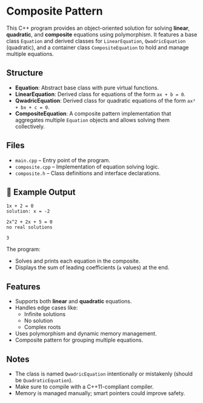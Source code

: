 # Composite Pattern

This C++ program provides an object-oriented solution for solving **linear**, **quadratic**, and **composite** equations using polymorphism. It features a base class `Equation` and derived classes for `LinearEquation`, `QwadricEquation` (quadratic), and a container class `CompositeEquation` to hold and manage multiple equations.

## Structure

- **Equation**: Abstract base class with pure virtual functions.
- **LinearEquation**: Derived class for equations of the form `ax + b = 0`.
- **QwadricEquation**: Derived class for quadratic equations of the form `ax² + bx + c = 0`.
- **CompositeEquation**: A composite pattern implementation that aggregates multiple `Equation` objects and allows solving them collectively.

## Files

- `main.cpp` – Entry point of the program.
- `composite.cpp` – Implementation of equation solving logic.
- `composite.h` – Class definitions and interface declarations.


## 🧪 Example Output

```
1x + 2 = 0
solution: x = -2

2x^2 + 2x + 5 = 0
no real solutions

3
```

The program:
- Solves and prints each equation in the composite.
- Displays the sum of leading coefficients (`a` values) at the end.

## Features

- Supports both **linear** and **quadratic** equations.
- Handles edge cases like:
  - Infinite solutions
  - No solution
  - Complex roots
- Uses polymorphism and dynamic memory management.
- Composite pattern for grouping multiple equations.

## Notes

- The class is named `QwadricEquation` intentionally or mistakenly (should be `QuadraticEquation`).
- Make sure to compile with a C++11-compliant compiler.
- Memory is managed manually; smart pointers could improve safety.
